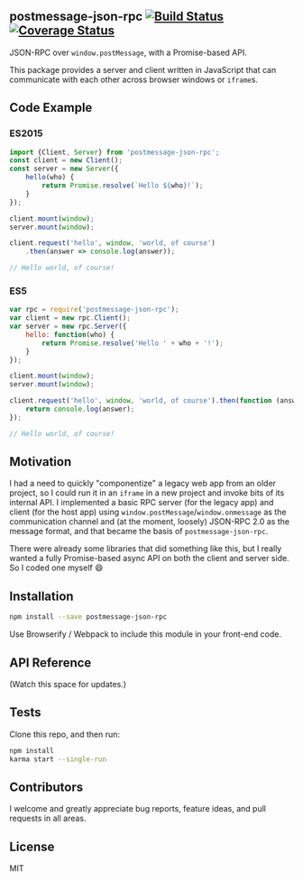 ## postmessage-json-rpc [![Build Status](https://travis-ci.org/motiz88/postmessage-json-rpc.svg?branch=master)](https://travis-ci.org/motiz88/postmessage-json-rpc) [![Coverage Status](https://coveralls.io/repos/motiz88/postmessage-json-rpc/badge.svg?branch=master&service=github)](https://coveralls.io/github/motiz88/postmessage-json-rpc?branch=master)

JSON-RPC over `window.postMessage`, with a Promise-based API.

This package provides a server and client written in JavaScript that can communicate with each other across browser windows or `iframe`s.


## Code Example

### ES2015
```javascript
import {Client, Server} from 'postmessage-json-rpc';
const client = new Client();
const server = new Server({
	hello(who) {
		return Promise.resolve(`Hello ${who}!`);
	}
});

client.mount(window);
server.mount(window);

client.request('hello', window, 'world, of course')
	.then(answer => console.log(answer));

// Hello world, of course!

```

### ES5
```javascript
var rpc = require('postmessage-json-rpc');
var client = new rpc.Client();
var server = new rpc.Server({
	hello: function(who) {
		return Promise.resolve('Hello ' + who + '!');
	}
});

client.mount(window);
server.mount(window);

client.request('hello', window, 'world, of course').then(function (answer) {
	return console.log(answer);
});

// Hello world, of course!
```

## Motivation

I had a need to quickly "componentize" a legacy web app from an older project, so I could run it in an `iframe` in a new project and invoke bits of its internal API. I implemented a basic RPC server (for the legacy app) and client (for the host app) using `window.postMessage`/`window.onmessage` as the communication channel and (at the moment, loosely) JSON-RPC 2.0 as the message format, and that became the basis of `postmessage-json-rpc`.

There were already some libraries that did something like this, but I really wanted a fully Promise-based async API on both the client and server side. So I coded one myself :smile:

## Installation

```sh
npm install --save postmessage-json-rpc
```

Use Browserify / Webpack to include this module in your front-end code.

## API Reference

(Watch this space for updates.)

## Tests

Clone this repo, and then run:

```sh
npm install
karma start --single-run
```

## Contributors

I welcome and greatly appreciate bug reports, feature ideas, and pull requests in all areas.

## License

MIT
